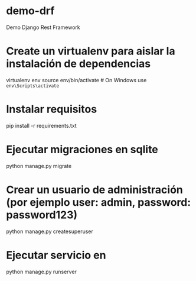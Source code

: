 # demo-drf
Demo Django Rest Framework

# Create un virtualenv para aislar la instalación de dependencias 
virtualenv env
source env/bin/activate  # On Windows use `env\Scripts\activate`

# Instalar requisitos
pip install -r requirements.txt

# Ejecutar migraciones en sqlite
python manage.py migrate

# Crear un usuario de administración (por ejemplo user: admin, password: password123)
python manage.py createsuperuser

# Ejecutar servicio en
python manage.py runserver
